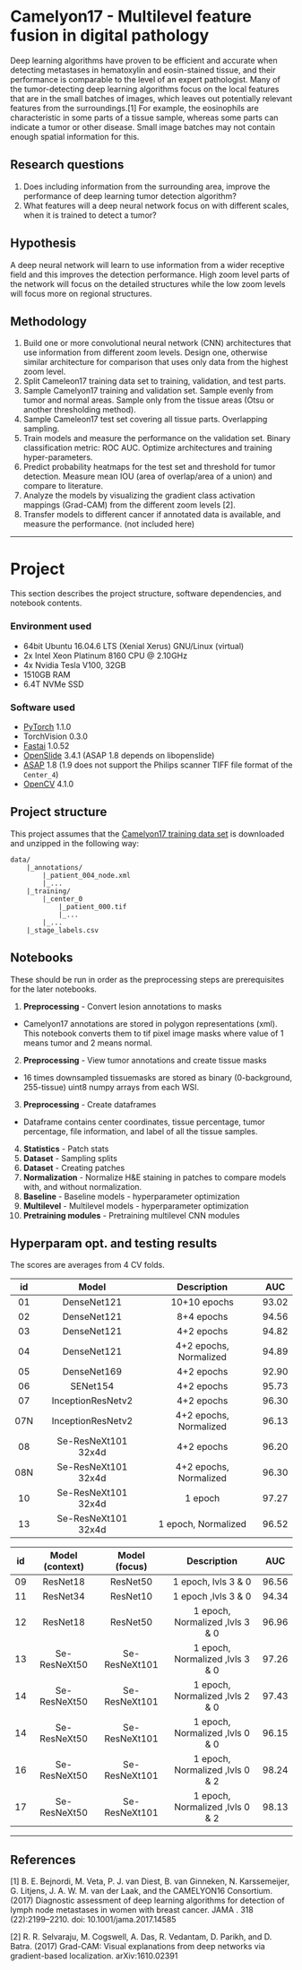 # Camelyon17 - Multilevel feature fusion in digital pathology

Deep learning algorithms have proven to be efficient and accurate when detecting
metastases in hematoxylin and eosin-stained tissue, and their performance is comparable to
the level of an expert pathologist. Many of the tumor-detecting deep learning algorithms
focus on the local features that are in the small batches of images, which leaves out
potentially relevant features from the surroundings.[1] For example, the eosinophils are
characteristic in some parts of a tissue sample, whereas some parts can indicate a tumor or other
disease. Small image batches may not contain enough spatial information for this.

## Research questions
1. Does including information from the surrounding area, improve the performance of
deep learning tumor detection algorithm?
2. What features will a deep neural network focus on with different scales, when it is
trained to detect a tumor?

## Hypothesis
A deep neural network will learn to use information from a wider receptive field and this
improves the detection performance. High zoom level parts of the network will focus on the
detailed structures while the low zoom levels will focus more on regional structures.

## Methodology
1. Build one or more convolutional neural network (CNN) architectures that use
information from different zoom levels. Design one, otherwise similar architecture for
comparison that uses only data from the highest zoom level.
2. Split Cameleon17 training data set to training, validation, and test parts.
3. Sample Camelyon17 training and validation set. Sample evenly from tumor and
normal areas. Sample only from the tissue areas (Otsu or another thresholding
method).
4. Sample Cameleon17 test set covering all tissue parts. Overlapping sampling.
5. Train models and measure the performance on the validation set. Binary
classification metric: ROC AUC. Optimize architectures and training
hyper-parameters.
6. Predict probability heatmaps for the test set and threshold for tumor detection.
Measure mean IOU (area of overlap/area of a union) and compare to literature.
7. Analyze the models by visualizing the gradient class activation mappings (Grad-CAM) 
from the different zoom levels [2].
8. Transfer models to different cancer if annotated data is available, and measure the
performance. (not included here)

----------------------------------------

# Project

This section describes the project structure, software dependencies, and notebook contents.

### Environment used
- 64bit Ubuntu 16.04.6 LTS (Xenial Xerus) GNU/Linux (virtual)
- 2x Intel Xeon Platinum 8160 CPU @ 2.10GHz
- 4x Nvidia Tesla V100, 32GB
- 1510GB RAM
- 6.4T NVMe SSD

### Software used
- [PyTorch](https://pytorch.org/docs/stable/index.html) 1.1.0
- TorchVision 0.3.0
- [Fastai](https://docs.fast.ai/) 1.0.52
- [OpenSlide](https://openslide.org/download/) 3.4.1 (ASAP 1.8 depends on libopenslide)
- [ASAP](https://github.com/computationalpathologygroup/ASAP) 1.8 (1.9 does not support the Philips scanner TIFF file format of the `Center_4`)
- [OpenCV](https://opencv.org/) 4.1.0

## Project structure
This project assumes that the [Camelyon17 training data set](https://camelyon17.grand-challenge.org/Data/) is downloaded and unzipped in the following way:

```
data/
    |_annotations/
        |_patient_004_node.xml
        |_...
    |_training/
        |_center_0
            |_patient_000.tif
            |_...
        |_...
    |_stage_labels.csv
```

## Notebooks
These should be run in order as the preprocessing steps are prerequisites for the later notebooks.

1. **Preprocessing** - Convert lesion annotations to masks
  - Camelyon17 annotations are stored in polygon representations (xml). This notebook converts them to tif pixel image masks where value of 1 means tumor and 2 means normal.
2. **Preprocessing** - View tumor annotations and create tissue masks
  - 16 times downsampled tissuemasks are stored as binary (0-background, 255-tissue) uint8 numpy arrays from each WSI.
3. **Preprocessing** - Create dataframes
  - Dataframe contains center coordinates, tissue percentage, tumor percentage, file information, and label of all the tissue samples.
4. **Statistics** - Patch stats
5. **Dataset** - Sampling splits
6. **Dataset** - Creating patches
7. **Normalization** - Normalize H&E staining in patches to compare models with, and without normalization.
8. **Baseline** - Baseline models - hyperparameter optimization
9. **Multilevel** - Multilevel models - hyperparameter optimization
10. **Pretraining modules** - Pretraining multilevel CNN modules

## Hyperparam opt. and testing results
The scores are averages from 4 CV folds.

|id   |Model       | Description | AUC   |
|:--:|:-----------:|:-----------:|:----:|
|01  | DenseNet121 |10+10 epochs |93.02 |
|02  | DenseNet121 |8+4 epochs   |94.56 |
|03  | DenseNet121 |4+2 epochs   |94.82 |
|04  | DenseNet121 |4+2 epochs, Normalized   |94.89 |
|05  | DenseNet169 |4+2 epochs   |92.90 |
|06  | SENet154    |4+2 epochs   |95.73 |
|07  | InceptionResNetv2    |4+2 epochs   |96.30 |
|07N | InceptionResNetv2    |4+2 epochs, Normalized  |96.13 |
|08  | Se-ResNeXt101 32x4d    |4+2 epochs   |96.20 |
|08N | Se-ResNeXt101 32x4d    |4+2 epochs, Normalized   |96.30 |
|10  | Se-ResNeXt101 32x4d    |1 epoch   |97.27 |
|13  | Se-ResNeXt101 32x4d    |1 epoch, Normalized   | 96.52 |

|id   |Model (context)    |Model (focus) | Description | AUC   |
|:--:|:-----------:|:----------:|:-----------:|:----:|
|09  | ResNet18 |ResNet50 |1 epoch, lvls 3 & 0 |96.56 |
|11  | ResNet34 |ResNet10 |1 epoch ,lvls 3 & 0  |94.34 |
|12  | ResNet18 |ResNet50 |1 epoch, Normalized ,lvls 3 & 0  |96.96 |
|13  | Se-ResNeXt50 |Se-ResNeXt101 |1 epoch, Normalized ,lvls 3 & 0  |97.26 |
|14  | Se-ResNeXt50 |Se-ResNeXt101 |1 epoch, Normalized ,lvls 2 & 0  |97.43 |
|14  | Se-ResNeXt50 |Se-ResNeXt101 |1 epoch, Normalized ,lvls 0 & 0  |96.15 |
|16  | Se-ResNeXt50 |Se-ResNeXt101 |1 epoch, Normalized ,lvls 0 & 2  |98.24 |
|17  | Se-ResNeXt50 |Se-ResNeXt101 |1 epoch, Normalized ,lvls 0 & 2  |98.13 |

-----------------------------------

## References

[1] B. E. Bejnordi, M. Veta, P. J. van Diest, B. van Ginneken, N. Karssemeijer, G. Litjens,
J. A. W. M. van der Laak, and the CAMELYON16 Consortium. (2017) Diagnostic
assessment of deep learning algorithms for detection of lymph node metastases in women
with breast cancer. JAMA . 318 (22):2199–2210. doi: 10.1001/jama.2017.14585

[2] R. R. Selvaraju, M. Cogswell, A. Das, R. Vedantam, D. Parikh, and D. Batra. (2017)
Grad-CAM: Visual explanations from deep networks via gradient-based localization.
arXiv:1610.02391
